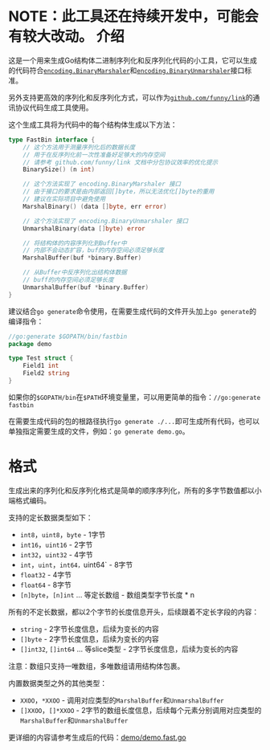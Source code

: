 NOTE：此工具还在持续开发中，可能会有较大改动。
介绍
====

这是一个用来生成Go结构体二进制序列化和反序列化代码的小工具，它可以生成的代码符合[`encoding.BinaryMarshaler`](https://golang.org/pkg/encoding/#BinaryMarshaler)和[`encoding.BinaryUnmarshaler`](https://golang.org/pkg/encoding/#BinaryUnmarshaler)接口标准。

另外支持更高效的序列化和反序列化方式，可以作为[`github.com/funny/link`](https://github.com/funny/link)的通讯协议代码生成工具使用。

这个生成工具将为代码中的每个结构体生成以下方法：

```go
type FastBin interface {
	// 这个方法用于测量序列化后的数据长度
	// 用于在反序列化前一次性准备好足够大的内存空间
	// 请参考 github.com/funny/link 文档中分包协议效率的优化提示
	BinarySize() (n int)

	// 这个方法实现了 encoding.BinaryMarshaler 接口
	// 由于接口的要求是由内部返回[]byte，所以无法优化[]byte的重用
	// 建议在实际项目中避免使用
	MarshalBinary() (data []byte, err error)

	// 这个方法实现了 encoding.BinaryUnmarshaler 接口
	UnmarshalBinary(data []byte) error

	// 将结构体的内容序列化到Buffer中
	// 内部不会动态扩容，buf的内存空间必须足够长度
	MarshalBuffer(buf *binary.Buffer)

	// 从Buffer中反序列化出结构体数据
	// buff的内存空间必须足够长度
	UnmarshalBuffer(buf *binary.Buffer)
}
```

建议结合`go generate`命令使用，在需要生成代码的文件开头加上`go generate`的编译指令：

```go
//go:generate $GOPATH/bin/fastbin
package demo

type Test struct {
	Field1 int
	Field2 string
}
```

如果你的`$GOPATH/bin`在`$PATH`环境变量里，可以用更简单的指令：`//go:generate fastbin`

在需要生成代码的包的根路径执行`go generate ./...`即可生成所有代码，也可以单独指定需要生成的文件，例如：`go generate demo.go`。

格式
====

生成出来的序列化和反序列化格式是简单的顺序序列化，所有的多字节数值都以小端格式编码。

支持的定长数据类型如下：

* `int8`，`uint8`，`byte` - 1字节
* `int16`，`uint16` - 2字节
* `int32`，`uint32` - 4字节
* `int`，`uint`，`int64，`uint64` - 8字节
* `float32` - 4字节
* `float64` - 8字节
* `[n]byte`，`[n]int` ... 等定长数组 - 数组类型字节长度 * n

所有的不定长数据，都以2个字节的长度信息开头，后续跟着不定长字段的内容：

* `string` - 2字节长度信息，后续为变长的内容
* `[]byte` - 2字节长度信息，后续为变长的内容
* `[]int32`, `[]int64` ... 等slice类型 - 2字节长度信息，后续为变长的内容

注意：数组只支持一唯数组，多唯数组请用结构体包裹。

内置数据类型之外的其他类型：

* `XXOO`，`*XXOO` - 调用对应类型的`MarshalBuffer`和`UnmarshalBuffer`
* `[]XXOO`，`[]*XXOO` - 2字节的数组长度信息，后续每个元素分别调用对应类型的`MarshalBuffer`和`UnmarshalBuffer`

更详细的内容请参考生成后的代码：[demo/demo.fast.go](https://github.com/funny/fastbin/blob/master/demo/demo.fast.go)